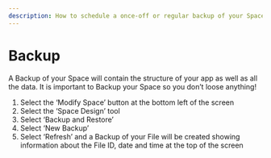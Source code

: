 ```yaml
---
description: How to schedule a once-off or regular backup of your Space
---
```


# Backup

A Backup of your Space will contain the structure of your app as well as all the data. It is important to Backup your Space so you don’t loose anything!

1. Select the ‘Modify Space’ button at the bottom left of the screen
2. Select the ‘Space Design’ tool
3. Select ‘Backup and Restore’
4. Select ‘New Backup’
5. Select ‘Refresh’ and a Backup of your File will be created showing information about the File ID, date and time at the top of the screen

